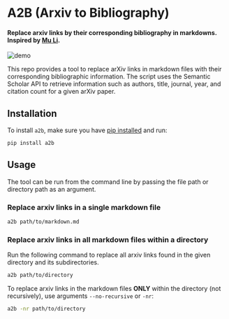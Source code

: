 # A2B (Arxiv to Bibliography)

#### Replace arxiv links by their corresponding bibliography in markdowns. Inspired by [Mu Li](https://www.youtube.com/watch?v=q1G0xZCqYxY&ab_channel=MuLi).


![demo](https://github.com/kevinkevin556/arxiv2bib/raw/main/demo.gif)


This repo provides a tool to replace arXiv links in markdown files with their corresponding bibliographic information. The script uses the Semantic Scholar API to retrieve information such as authors, title, journal, year, and citation count for a given arXiv paper.

## Installation

To install `a2b`, make sure you have [pip installed](https://pip.pypa.io/en/stable/installation/) and run:

```Bash
pip install a2b
```

## Usage

The tool can be run from the command line by passing the file path or directory path as an argument.

### Replace arxiv links in a single markdown file

```Bash
a2b path/to/markdown.md
```

### Replace arxiv links in all markdown files within a directory 

Run the following command to replace all arxiv links found in the given directory and its subdirectories.

```Bash
a2b path/to/directory
```

To replace arxiv links in the markdown files **ONLY** within the directory (not recursively), use arguments `--no-recursive` or `-nr`:

```Bash
a2b -nr path/to/directory
```
